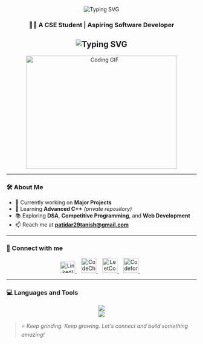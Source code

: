 <p align="center">
  <img src="https://readme-typing-svg.demolab.com?font=Fira+Code&weight=900&size=30&pause=1000&color=F7F7F7&background=128CCF00&center=true&vCenter=true&multiline=true&random=false&width=500&lines=Hi+%F0%9F%91%8B%2C+I'm+Tanish+Patidar" alt="Typing SVG" />
</p>

<h3 align="center">👨‍💻 A CSE Student | Aspiring Software Developer</h3>

<h2 align="center">
  <img src="https://readme-typing-svg.demolab.com?font=Fira+Code&weight=600&pause=1000&center=true&vCenter=true&lines=Competitive+Programmer;Passionate+About+Coding+%F0%9F%92%BB;DSA+%7C+Web+Development+%7C+C%2B%2B+Enthusiast" alt="Typing SVG" />
</h2>

<p align="center">
  <img src="https://user-images.githubusercontent.com/69011963/137184767-79a13ec7-1bb3-4341-a6da-3a149c9c159a.gif" width="400" height="300" alt="Coding GIF">
</p>



---

### 🛠️ About Me

- 🔭 Currently working on **Major Projects**
- 🌱 Learning **Advanced C++** *(private repository)*
- 📚 Exploring **DSA**, **Competitive Programming**, and **Web Development**
- 📫 Reach me at **patidar29tanish@gmail.com**

---

### 🔗 Connect with me
<p align="center">
  <a href="https://www.linkedin.com/in/tanish07patidar-/" target="_blank">
    <img src="https://raw.githubusercontent.com/rahuldkjain/github-profile-readme-generator/master/src/images/icons/Social/linked-in-alt.svg" alt="LinkedIn" height="30" width="40" />
  </a>&nbsp;&nbsp;
  <a href="https://www.codechef.com/users/tanish_7" target="_blank">
    <img src="https://cdn.codechef.com/images/cc-logo.svg" alt="CodeChef" height="40" width="40" />
  </a>&nbsp;&nbsp;
  <a href="https://leetcode.com/u/TAnish_07/" target="_blank">
    <img src="https://raw.githubusercontent.com/tanish/github-profile-readme-generator/master/src/images/icons/Social/leet-code.svg" alt="LeetCode" height="40" width="40" />
  </a>&nbsp;&nbsp;
  <a href="https://codeforces.com/profile/TAnish_29" target="_blank">
    <img src="https://codeforces.org/s/40964/images/codeforces-sponsored-by-ton.png" alt="Codeforces" height="40" width="40" />
  </a>&nbsp;&nbsp;
 
</p>

---

### 💻 Languages and Tools
<p align="center">
  <img src="https://skillicons.dev/icons?i=cpp,python,html,css,js,react,tailwind,java" /> <br />
  <img src="https://skillicons.dev/icons?i=vscode,git,github,windows" />
</p>





> ⭐ *Keep grinding. Keep growing. Let's connect and build something amazing!*

